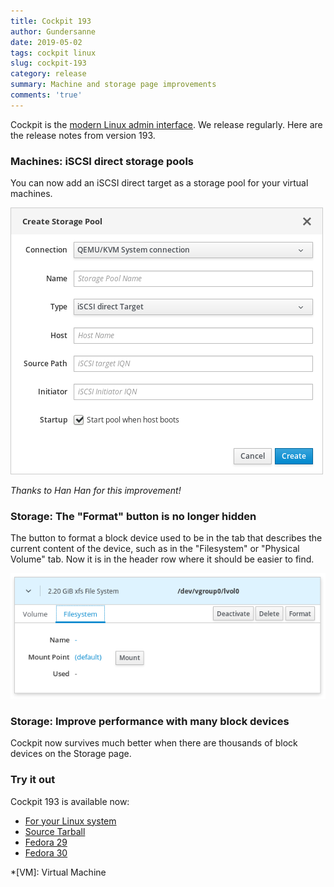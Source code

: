 ```yaml
---
title: Cockpit 193
author: Gundersanne
date: 2019-05-02
tags: cockpit linux
slug: cockpit-193
category: release
summary: Machine and storage page improvements
comments: 'true'
---
```


Cockpit is the [modern Linux admin interface](https://cockpit-project.org/). We
release regularly. Here are the release notes from version 193.

### Machines: iSCSI direct storage pools

You can now add an iSCSI direct target as a storage pool for your virtual
machines.

![iSCSI direct storage pool](/images/machines-iscsi-direct.png)

_Thanks to Han Han for this improvement!_

### Storage: The "Format" button is no longer hidden

The button to format a block device used to be in the tab that describes the
current content of the device, such as in the "Filesystem" or "Physical Volume"
tab. Now it is in the header row where it should be easier to find.

![Storage format block device button](/images/storage-format-button.png)

### Storage: Improve performance with many block devices

Cockpit now survives much better when there are thousands of block devices on
the Storage page.

### Try it out

Cockpit 193 is available now:

 * [For your Linux system](https://cockpit-project.org/running.html)
 * [Source Tarball](https://github.com/cockpit-project/cockpit/releases/tag/193)
 * [Fedora 29](https://bodhi.fedoraproject.org/updates/cockpit-193-1.fc29)
 * [Fedora 30](https://bodhi.fedoraproject.org/updates/cockpit-193-1.fc30)

*[VM]: Virtual Machine

